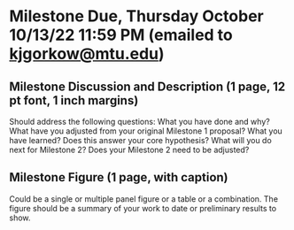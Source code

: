 # Milestone Due, Thursday October 10/13/22 11:59 PM (emailed to kjgorkow@mtu.edu)

## Milestone Discussion and Description (1 page, 12 pt font, 1 inch margins)
Should address the following questions:
What you have done and why?
What have you adjusted from your original Milestone 1 proposal?
What you have learned?
Does this answer your core hypothesis?
What will you do next for Milestone 2?
Does your Milestone 2 need to be adjusted?


## Milestone Figure (1 page, with caption)
Could be a single or multiple panel figure or a table or a combination. The figure should be a summary of your work to date or preliminary results to show. 

